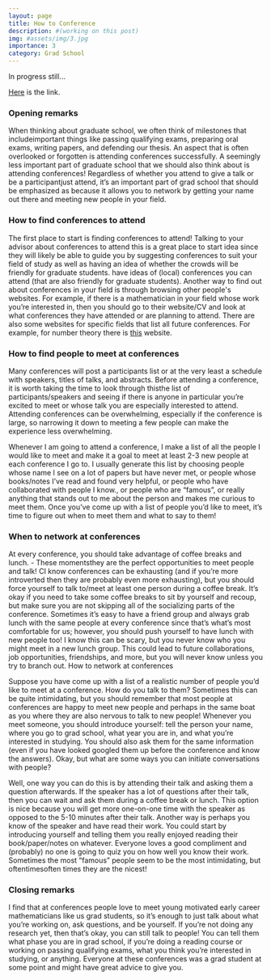 ```yaml
---
layout: page
title: How to Conference
description: #(working on this post)
img: #assets/img/3.jpg
importance: 3
category: Grad School
---
```


In progress still... 

[Here](https://maa.org/math-values/how-to-conference/) is the link. 

### Opening remarks 

When thinking about graduate school, we often think of milestones that includeimportant things like  passing qualifying exams, preparing oral exams, writing papers, and defending our thesis. An aspect that is often overlooked or forgotten is attending conferences successfully.  A seemingly less important part of graduate school that we should also think about is attending conferences! Regardless of whether you attend to give a talk or be a participantjust attend, it’s an important part of grad school that should be emphasized as because it allows you to network by getting your name out there and meeting new people in your field. 

### How to find conferences to attend

The first place to start is finding conferences to attend! Talking to your advisor about conferences to attend this is a great place to start idea since they will likely be able to guide you by suggesting conferences to suit your field of study as well as having an idea of whether the crowds will be friendly for graduate students. have ideas of (local) conferences you can attend (that are also friendly for graduate students). Another way to find out about conferences in your field is through browsing other people's websites. For example, if there is a mathematician in your field whose work you’re interested in, then you should go to their website/CV and look at what conferences they have attended or are planning to attend. There are also some websites for specific fields that list all future conferences. For example, for number theory there is [this](http://www.numbertheory.org/ntw/N3.html) website. 

### How to find people to meet at conferences

Many conferences will post a participants list or at the very least a schedule with speakers, titles of talks, and abstracts. Before attending a conference, it is worth taking the time to look through thisthe list of participants/speakers and seeing if there is anyone in particular you’re excited to meet or whose talk you are especially interested to attend. Attending conferences can be overwhelming, especially if the conference is large, so narrowing it down to meeting a few people can make the experience less overwhelming. 

Whenever I am going to attend a conference, I make a list of all the people I would like to meet and make it a goal to meet at least 2-3 new people at each conference I go to. I usually generate this list by choosing people whose name I see on a lot of papers but have never met, or people whose books/notes I’ve read and found very helpful, or people who have collaborated with people I know., or people who are “famous”, or really anything that stands out to me about the person and makes me curious to meet them. Once you’ve come up with a list of people you’d like to meet, it’s time to figure out when to meet them and what to say to them! 

### When to network at conferences

At every conference, you should take advantage of coffee breaks and lunch. - These momentsthey are the perfect opportunities to meet people and talk! CI know conferences can be exhausting (and if you’re more introverted then they are probably even more exhausting), but you should force yourself to talk to/meet at least one person during a coffee break. It’s okay if you need to take some coffee breaks to sit by yourself and recoup, but make sure you are not skipping all of the socializing parts of the conference. 
Sometimes it’s easy to have a friend group and always grab lunch with the same people at every conference since that’s what’s most comfortable for us; however, you should push yourself to have lunch with new people too! I know this can be scary, but you never know who you might meet in a new lunch group. This could lead to future collaborations, job opportunities, friendships, and more, but you will never know unless you try to branch out. 
How to network at conferences

Suppose you have come up with a list of a realistic number of people you’d like to meet at a conference. How do you talk to them? Sometimes this can be quite intimidating, but you should remember that most people at conferences are happy to meet new people and perhaps in the same boat as you where they are also nervous to talk to new people! Whenever you meet someone, you should introduce yourself: tell the person your name, where you go to grad school, what year you are in, and what you’re interested in studying. You should also ask them for the same information (even if you have looked googled them up before the conference and know the answers). Okay, but what are some ways you can initiate conversations with people?

Well, one way you can do this is by attending their talk and asking them a question afterwards. If the speaker has a lot of questions after their talk, then you can wait and ask them during a coffee break or lunch. This option is nice because you will get more one-on-one time with the speaker as opposed to the 5-10 minutes after their talk. 
Another way is perhaps you know of the speaker and have read their work. You could start by introducing yourself and telling them you really enjoyed reading their book/paper/notes on whatever. Everyone loves a good compliment and (probably) no one is going to quiz you on how well you know their work. Sometimes the most “famous” people seem to be the most intimidating, but oftentimesoften times they are the nicest! 

### Closing remarks

I find that at conferences people love to meet young motivated early career mathematicians like us grad students, so it’s enough to just talk about what you’re working on, ask questions, and be yourself. If you’re not doing any research yet, then that’s okay, you can still talk to people! You can tell them what phase you are in grad school, if you’re doing a reading course or working on passing qualifying exams, what you think you’re interested in studying, or anything. Everyone at these conferences was a grad student at some point and might have great advice to give you. 
